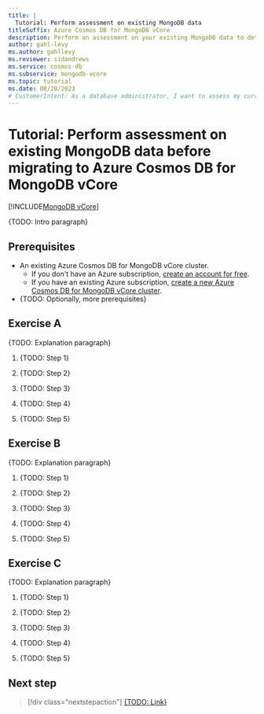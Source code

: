 ```yaml
---
title: |
  Tutorial: Perform assessment on existing MongoDB data
titleSuffix: Azure Cosmos DB for MongoDB vCore
description: Perform an assessment on your existing MongoDB data to determine capability prior to migrating to Azure Cosmos DB for MongoDB vCore.
author: gahl-levy
ms.author: gahllevy
ms.reviewer: sidandrews
ms.service: cosmos-db
ms.subservice: mongodb-vcore
ms.topic: tutorial
ms.date: 08/28/2023
# CustomerIntent: As a database administrator, I want to assess my current MongoDB data so that I can determine if I can migrate to Azure Cosmos DB for MongoDB vCore.
---
```


# Tutorial: Perform assessment on existing MongoDB data before migrating to Azure Cosmos DB for MongoDB vCore

[!INCLUDE[MongoDB vCore](../../includes/appliesto-mongodb-vcore.md)]

{TODO: Intro paragraph}

## Prerequisites

- An existing Azure Cosmos DB for MongoDB vCore cluster.
  - If you don't have an Azure subscription, [create an account for free](https://azure.microsoft.com/free).
  - If you have an existing Azure subscription, [create a new Azure Cosmos DB for MongoDB vCore cluster](quickstart-portal.md).
- {TODO: Optionally, more prerequisites}

## Exercise A

{TODO: Explanation paragraph}

1. {TODO: Step 1}

1. {TODO: Step 2}

1. {TODO: Step 3}

1. {TODO: Step 4}

1. {TODO: Step 5}

## Exercise B

{TODO: Explanation paragraph}

1. {TODO: Step 1}

1. {TODO: Step 2}

1. {TODO: Step 3}

1. {TODO: Step 4}

1. {TODO: Step 5}

## Exercise C

{TODO: Explanation paragraph}

1. {TODO: Step 1}

1. {TODO: Step 2}

1. {TODO: Step 3}

1. {TODO: Step 4}

1. {TODO: Step 5}

## Next step

> [!div class="nextstepaction"]
> [{TODO: Link}](about:blank)
